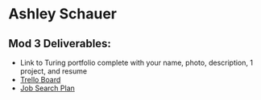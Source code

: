 # Ashley Schauer

## Mod 3 Deliverables:

* Link to Turing portfolio complete with your name, photo, description, 1 project, and resume
* [Trello Board](https://trello.com/b/QSN4EJOH)
* [Job Search Plan](https://gist.github.com/AELSchauer/75b69403fade6a3c86363ccb74b5e8fe)
